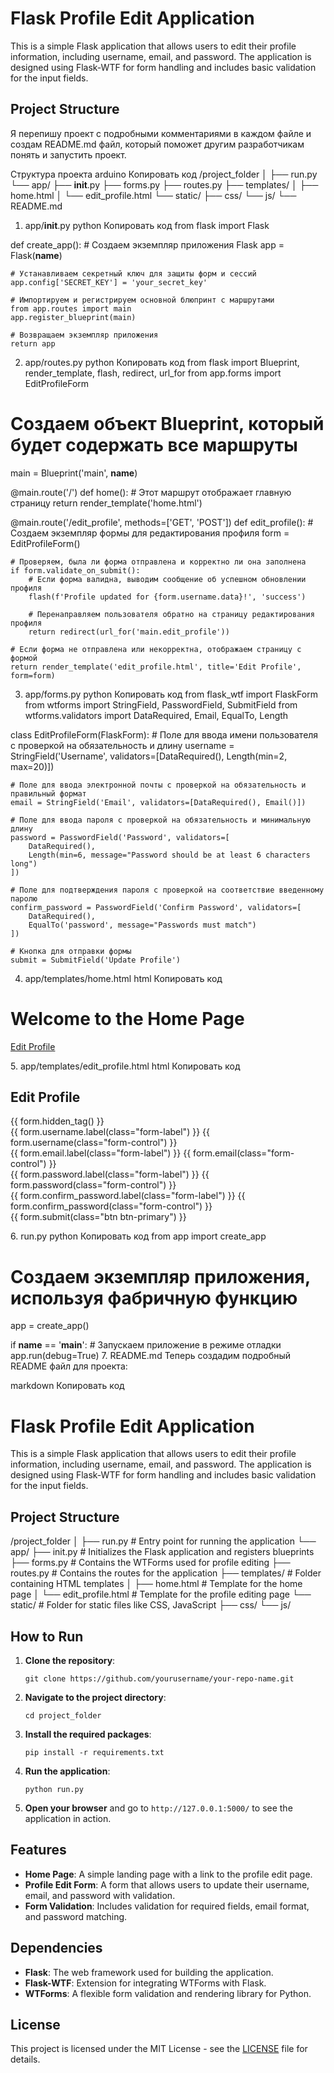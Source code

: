 # Flask Profile Edit Application

This is a simple Flask application that allows users to edit their profile information, including username, email, and password. The application is designed using Flask-WTF for form handling and includes basic validation for the input fields.

## Project Structure


Я перепишу проект с подробными комментариями в каждом файле и создам README.md файл, который поможет другим разработчикам понять и запустить проект.

Структура проекта
arduino
Копировать код
/project_folder
│
├── run.py
└── app/
    ├── __init__.py
    ├── forms.py
    ├── routes.py
    ├── templates/
    │   ├── home.html
    │   └── edit_profile.html
    └── static/
        ├── css/
        └── js/
└── README.md
1. app/__init__.py
python
Копировать код
from flask import Flask

def create_app():
    # Создаем экземпляр приложения Flask
    app = Flask(__name__)
    
    # Устанавливаем секретный ключ для защиты форм и сессий
    app.config['SECRET_KEY'] = 'your_secret_key'

    # Импортируем и регистрируем основной блюпринт с маршрутами
    from app.routes import main
    app.register_blueprint(main)

    # Возвращаем экземпляр приложения
    return app
2. app/routes.py
python
Копировать код
from flask import Blueprint, render_template, flash, redirect, url_for
from app.forms import EditProfileForm

# Создаем объект Blueprint, который будет содержать все маршруты
main = Blueprint('main', __name__)

@main.route('/')
def home():
    # Этот маршрут отображает главную страницу
    return render_template('home.html')

@main.route('/edit_profile', methods=['GET', 'POST'])
def edit_profile():
    # Создаем экземпляр формы для редактирования профиля
    form = EditProfileForm()
    
    # Проверяем, была ли форма отправлена и корректно ли она заполнена
    if form.validate_on_submit():
        # Если форма валидна, выводим сообщение об успешном обновлении профиля
        flash(f'Profile updated for {form.username.data}!', 'success')
        
        # Перенаправляем пользователя обратно на страницу редактирования профиля
        return redirect(url_for('main.edit_profile'))
    
    # Если форма не отправлена или некорректна, отображаем страницу с формой
    return render_template('edit_profile.html', title='Edit Profile', form=form)
3. app/forms.py
python
Копировать код
from flask_wtf import FlaskForm
from wtforms import StringField, PasswordField, SubmitField
from wtforms.validators import DataRequired, Email, EqualTo, Length

class EditProfileForm(FlaskForm):
    # Поле для ввода имени пользователя с проверкой на обязательность и длину
    username = StringField('Username', validators=[DataRequired(), Length(min=2, max=20)])
    
    # Поле для ввода электронной почты с проверкой на обязательность и правильный формат
    email = StringField('Email', validators=[DataRequired(), Email()])
    
    # Поле для ввода пароля с проверкой на обязательность и минимальную длину
    password = PasswordField('Password', validators=[
        DataRequired(),
        Length(min=6, message="Password should be at least 6 characters long")
    ])
    
    # Поле для подтверждения пароля с проверкой на соответствие введенному паролю
    confirm_password = PasswordField('Confirm Password', validators=[
        DataRequired(),
        EqualTo('password', message="Passwords must match")
    ])
    
    # Кнопка для отправки формы
    submit = SubmitField('Update Profile')
4. app/templates/home.html
html
Копировать код
<!DOCTYPE html>
<html lang="en">
<head>
    <meta charset="UTF-8">
    <meta name="viewport" content="width=device-width, initial-scale=1.0">
    <title>Home</title>
    <link rel="stylesheet" href="https://stackpath.bootstrapcdn.com/bootstrap/4.5.2/css/bootstrap.min.css">
</head>
<body>
    <div class="container">
        <h1 class="mt-4">Welcome to the Home Page</h1>
        <!-- Ссылка для перехода на страницу редактирования профиля -->
        <p><a href="{{ url_for('main.edit_profile') }}" class="btn btn-primary">Edit Profile</a></p>
    </div>
</body>
</html>
5. app/templates/edit_profile.html
html
Копировать код
<!DOCTYPE html>
<html lang="en">
<head>
    <meta charset="UTF-8">
    <meta name="viewport" content="width=device-width, initial-scale=1.0">
    <title>Edit Profile</title>
    <link rel="stylesheet" href="https://stackpath.bootstrapcdn.com/bootstrap/4.5.2/css/bootstrap.min.css">
</head>
<body>
    <div class="container">
        <h2 class="mt-4">Edit Profile</h2>
        <!-- Форма для редактирования профиля -->
        <form method="POST" action="{{ url_for('main.edit_profile') }}">
            {{ form.hidden_tag() }}
            <div class="form-group">
                {{ form.username.label(class="form-label") }}
                {{ form.username(class="form-control") }}
            </div>
            <div class="form-group">
                {{ form.email.label(class="form-label") }}
                {{ form.email(class="form-control") }}
            </div>
            <div class="form-group">
                {{ form.password.label(class="form-label") }}
                {{ form.password(class="form-control") }}
            </div>
            <div class="form-group">
                {{ form.confirm_password.label(class="form-label") }}
                {{ form.confirm_password(class="form-control") }}
            </div>
            <div class="form-group">
                {{ form.submit(class="btn btn-primary") }}
            </div>
        </form>
    </div>
</body>
</html>
6. run.py
python
Копировать код
from app import create_app

# Создаем экземпляр приложения, используя фабричную функцию
app = create_app()

if __name__ == '__main__':
    # Запускаем приложение в режиме отладки
    app.run(debug=True)
7. README.md
Теперь создадим подробный README файл для проекта:

markdown
Копировать код
# Flask Profile Edit Application

This is a simple Flask application that allows users to edit their profile information, including username, email, and password. The application is designed using Flask-WTF for form handling and includes basic validation for the input fields.

## Project Structure

/project_folder
│
├── run.py # Entry point for running the application
└── app/
├── init.py # Initializes the Flask application and registers blueprints
├── forms.py # Contains the WTForms used for profile editing
├── routes.py # Contains the routes for the application
├── templates/ # Folder containing HTML templates
│ ├── home.html # Template for the home page
│ └── edit_profile.html # Template for the profile editing page
└── static/ # Folder for static files like CSS, JavaScript
├── css/
└── js/

## How to Run

1. **Clone the repository**:
    ```
    git clone https://github.com/yourusername/your-repo-name.git
    ```

2. **Navigate to the project directory**:
    ```
    cd project_folder
    ```

3. **Install the required packages**:
    ```
    pip install -r requirements.txt
    ```

4. **Run the application**:
    ```
    python run.py
    ```

5. **Open your browser** and go to `http://127.0.0.1:5000/` to see the application in action.

## Features

- **Home Page**: A simple landing page with a link to the profile edit page.
- **Profile Edit Form**: A form that allows users to update their username, email, and password with validation.
- **Form Validation**: Includes validation for required fields, email format, and password matching.

## Dependencies

- **Flask**: The web framework used for building the application.
- **Flask-WTF**: Extension for integrating WTForms with Flask.
- **WTForms**: A flexible form validation and rendering library for Python.

## License

This project is licensed under the MIT License - see the [LICENSE](LICENSE) file for details.


